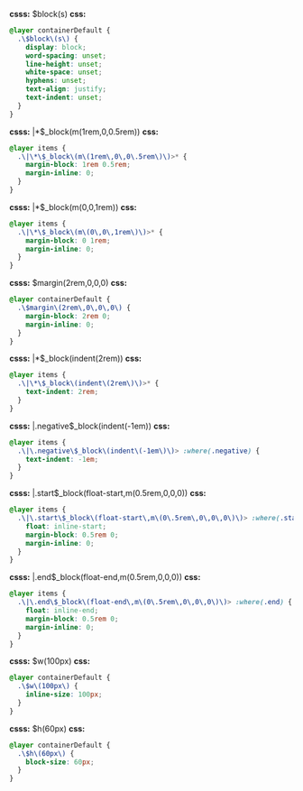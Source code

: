 **csss:** $block(s)
**css:**
```css
@layer containerDefault {
  .\$block\(s\) {
    display: block;
    word-spacing: unset;
    line-height: unset;
    white-space: unset;
    hyphens: unset;
    text-align: justify;
    text-indent: unset;
  }
}
```

**csss:** |*$_block(m(1rem,0,0.5rem))
**css:**
```css
@layer items {
  .\|\*\$_block\(m\(1rem\,0\,0\.5rem\)\)>* {
    margin-block: 1rem 0.5rem;
    margin-inline: 0;
  }
}
```

**csss:** |*$_block(m(0,0,1rem))
**css:**
```css
@layer items {
  .\|\*\$_block\(m\(0\,0\,1rem\)\)>* {
    margin-block: 0 1rem;
    margin-inline: 0;
  }
}
```

**csss:** $margin(2rem,0,0,0)
**css:**
```css
@layer containerDefault {
  .\$margin\(2rem\,0\,0\,0\) {
    margin-block: 2rem 0;
    margin-inline: 0;
  }
}
```

**csss:** |*$_block(indent(2rem))
**css:**
```css
@layer items {
  .\|\*\$_block\(indent\(2rem\)\)>* {
    text-indent: 2rem;
  }
}
```

**csss:** |.negative$_block(indent(-1em))
**css:**
```css
@layer items {
  .\|\.negative\$_block\(indent\(-1em\)\)> :where(.negative) {
    text-indent: -1em;
  }
}
```

**csss:** |.start$_block(float-start,m(0.5rem,0,0,0))
**css:**
```css
@layer items {
  .\|\.start\$_block\(float-start\,m\(0\.5rem\,0\,0\,0\)\)> :where(.start) {
    float: inline-start;
    margin-block: 0.5rem 0;
    margin-inline: 0;
  }
}
```

**csss:** |.end$_block(float-end,m(0.5rem,0,0,0))
**css:**
```css
@layer items {
  .\|\.end\$_block\(float-end\,m\(0\.5rem\,0\,0\,0\)\)> :where(.end) {
    float: inline-end;
    margin-block: 0.5rem 0;
    margin-inline: 0;
  }
}
```

**csss:** $w(100px)
**css:**
```css
@layer containerDefault {
  .\$w\(100px\) {
    inline-size: 100px;
  }
}
```

**csss:** $h(60px)
**css:**
```css
@layer containerDefault {
  .\$h\(60px\) {
    block-size: 60px;
  }
}
```

